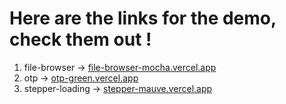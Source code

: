 # Here are the links for the demo, check them out !
1. file-browser -> <a href="https://file-browser-mocha.vercel.app" target="_blank">file-browser-mocha.vercel.app<a/>
2. otp -> <a href="https://otp-green.vercel.app/" target="_blank">otp-green.vercel.app<a/>
2. stepper-loading -> <a href="https://stepper-mauve.vercel.app" target="_blank">stepper-mauve.vercel.app<a/>
